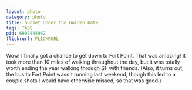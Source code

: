 ```yaml
---
layout: photo
category: photo
title: Sunset Under the Golden Gate
tags: TAGS
pid: 6997444962
flickrurl: FLICKRURL
---
```



Wow! I finally got a chance to get down to Fort Point. That was amazing! It took more than 10 miles of walking throughout the day, but it was totally worth ending the year walking through SF with friends. (Also, it turns out, the bus to Fort Point wasn't running last weekend, though this led to a couple shots I would have otherwise missed, so that was good.)
